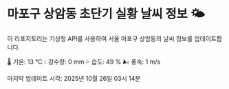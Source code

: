 
# 마포구 상암동 초단기 실황 날씨 정보 🌤️

이 리포지토리는 기상청 API를 사용하여 서울 마포구 상암동의 날씨 정보를 업데이트합니다. 

🌡️ 기온: 13 ℃
💧 강수량: 0 mm
💦 습도: 49 %
🌬️ 풍속: 1 m/s

마지막 업데이트 시각: 2025년 10월 26일 03시 14분    
